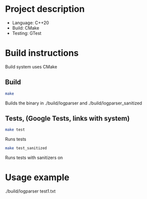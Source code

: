 # Project description
- Language: C++20
- Build: CMake
- Testing: GTest

# Build instructions

Build system uses CMake

## Build
```sh
make
```
Builds the binary in ./build/logparser and ./build/logparser_sanitized


## Tests, (Google Tests, links with system)
```sh
make test
```
Runs tests

```sh
make test_sanitized
```
Runs tests with sanitizers on

# Usage example
./build/logparser test1.txt
